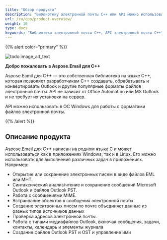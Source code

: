 ```yaml
---
title: "Обзор продукта"
description: "Библиотеку электронной почты C++ или API можно использовать для анализа, открытия или сохранения электронных писем, файлов EML, Outlook PST и OST, сообщений MIME."
url: /ru/cpp/product-overview/
weight: 10
type: docs
keywords: "Библиотека электронной почты C++, API электронной почты C++"
---
```


{{% alert color="primary" %}}

![todo:image_alt_text](product-overview_1)

**Добро пожаловать в Aspose.Email для C++**

Aspose.Eamil для C++ — это собственная библиотека на языке C++, которая позволяет разработчикам C++ создавать, обрабатывать и конвертировать Outlook и другие популярные форматы файлов электронной почты. API не зависит от Office Automation или MS Outlook и не требует их установки на сервер.

API можно использовать в ОС Windows для работы с форматами файлов электронной почты.

{{% /alert %}}
## **Описание продукта**
Aspose.Email для C++ написан на родном языке C и может использоваться как в приложениях Windows, так и в Linux. Его можно использовать для выполнения различных задач в приложениях. Например:

- Открытие или сохранение электронных писем в виде файлов EML или MHT.
- Синтаксический анализ/чтение и сохранение сообщений Microsoft Outlook и файлов Outlook PST.
- Работа с сообщениями MIME.
- Встраивание объектов в сообщения электронной почты.
- Создание электронных писем по почте объединяет данные из разных типов источников данных
- Проверка адресов электронной почты.
- Работа с типами медиафайлов Outlook, включая сообщения, задачи, контакты, календарь и элементы журнала
- Создание файлов Outlook PST и OST и управление ими
